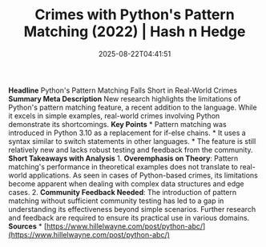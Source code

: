 ﻿---
title: "Crimes with Python's Pattern Matching (2022) | Hash n Hedge"
date: "2025-08-22T04:41:51"
category: "Markets"
summary: ""
slug: "crimes-with-pythons-pattern-matching-2022"
source_urls:
  - ""
seo:
  title: "Crimes with Python's Pattern Matching (2022) | Hash n Hedge | Hash n Hedge"
  description: ""
  keywords: ["news", "markets", "brief"]
---
**Headline** Python's Pattern Matching Falls Short in Real-World Crimes  **Summary Meta Description** New research highlights the limitations of Python's pattern matching feature, a recent addition to the language. While it excels in simple examples, real-world crimes involving Python demonstrate its shortcomings.  **Key Points**  *   Pattern matching was introduced in Python 3.10 as a replacement for if-else chains. *   It uses a syntax similar to switch statements in other languages. *   The feature is still relatively new and lacks robust testing and feedback from the community.  **Short Takeaways with Analysis** 1\. **Overemphasis on Theory**: Pattern matching's performance in theoretical examples does not translate to real-world applications. As seen in cases of Python-based crimes, its limitations become apparent when dealing with complex data structures and edge cases. 2\. **Community Feedback Needed**: The introduction of pattern matching without sufficient community testing has led to a gap in understanding its effectiveness beyond simple scenarios. Further research and feedback are required to ensure its practical use in various domains.  **Sources** *   [https://www.hillelwayne.com/post/python-abc/](https://www.hillelwayne.com/post/python-abc/)